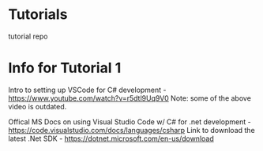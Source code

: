 # Tutorials
tutorial repo

# Info for Tutorial 1
Intro to setting up VSCode for C# development - https://www.youtube.com/watch?v=r5dtl9Uq9V0
Note: some of the above video is outdated.  

Offical MS Docs on using Visual Studio Code w/ C# for .net development - https://code.visualstudio.com/docs/languages/csharp
Link to download the latest .Net SDK - https://dotnet.microsoft.com/en-us/download
